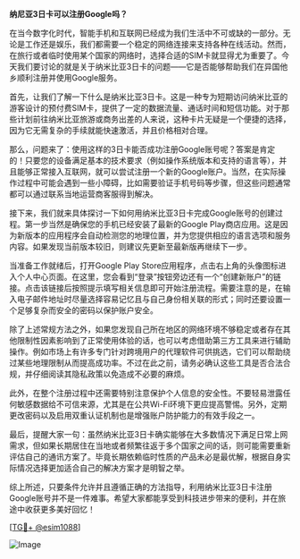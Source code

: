 **纳尼亚3日卡可以注册Google吗？**

在当今数字化时代，智能手机和互联网已经成为我们生活中不可或缺的一部分。无论是工作还是娱乐，我们都需要一个稳定的网络连接来支持各种在线活动。然而，在旅行或者临时使用某个国家的网络时，选择合适的SIM卡就显得尤为重要了。今天我们要讨论的就是关于纳米比亚3日卡的问题——它是否能够帮助我们在异国他乡顺利注册并使用Google服务。

首先，让我们了解一下什么是纳米比亚3日卡。这是一种专为短期访问纳米比亚的游客设计的预付费SIM卡，提供了一定的数据流量、通话时间和短信功能。对于那些计划前往纳米比亚旅游或商务出差的人来说，这种卡片无疑是一个便捷的选择，因为它无需复杂的手续就能快速激活，并且价格相对合理。

那么，问题来了：使用这样的3日卡能否成功注册Google账号呢？答案是肯定的！只要您的设备满足基本的技术要求（例如操作系统版本和支持的语言等），并且能够正常接入互联网，就可以尝试注册一个新的Google账户。当然，在实际操作过程中可能会遇到一些小障碍，比如需要验证手机号码等步骤，但这些问题通常都可以通过联系当地运营商客服得到解决。

接下来，我们就来具体探讨一下如何用纳米比亚3日卡完成Google账号的创建过程。第一步当然是确保您的手机已经安装了最新的Google Play商店应用。这是因为新版本的应用程序会自动检测您的地理位置，并为您提供相应的语言选项和服务内容。如果发现当前版本较旧，则建议先更新至最新版再继续下一步。

当准备工作就绪后，打开Google Play Store应用程序，点击右上角的头像图标进入个人中心页面。在这里，您会看到“登录”按钮旁边还有一个“创建新账户”的链接。点击该链接后按照提示填写相关信息即可开始注册流程。需要注意的是，在输入电子邮件地址时尽量选择容易记忆且与自己身份相关联的形式；同时还要设置一个足够复杂而安全的密码以保护账户安全。

除了上述常规方法之外，如果您发现自己所在地区的网络环境不够稳定或者存在其他限制性因素影响到了正常使用体验的话，也可以考虑借助第三方工具来进行辅助操作。例如市场上有许多专门针对跨境用户的代理软件可供挑选，它们可以帮助绕过某些地理限制从而提高成功率。不过在此之前，请务必确认这些工具是否合法合规，并仔细阅读其隐私政策以免造成不必要的麻烦。

此外，在整个注册过程中还需要特别注意保护个人信息的安全性。不要轻易泄露任何敏感数据给不可信来源，尤其是在公共Wi-Fi环境下更应提高警惕。另外，定期更改密码以及启用双重认证机制也是增强账户防护能力的有效手段之一。

最后，提醒大家一句：虽然纳米比亚3日卡确实能够在大多数情况下满足日常上网需求，但如果长期居住在当地或者频繁往返于多个国家之间的话，则可能需要重新评估自己的通讯方案了。毕竟长期依赖临时性质的产品未必是最优解，根据自身实际情况选择更加适合自己的解决方案才是明智之举。

综上所述，只要条件允许并且遵循正确的方法指导，利用纳米比亚3日卡注册Google账号并不是一件难事。希望大家都能享受到科技进步带来的便利，并在旅途中收获更多美好回忆！

[[TG💪+ @esim1088](https://t.me/s/esim1088)]

![Image](https://i.postimg.cc/4NQfJmqS/Snipaste-2025-05-13-00-14-12.png)